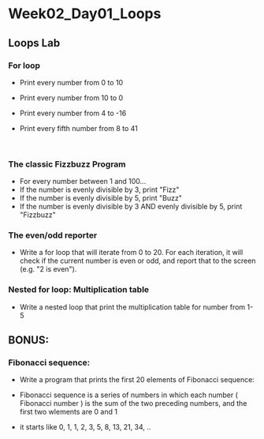 # Week02_Day01_Loops

## Loops Lab

### For loop

- Print every number from 0 to 10

- Print every number from 10 to 0

- Print every number from 4 to -16

- Print every fifth number from 8 to 41

<br>

### The classic Fizzbuzz Program

- For every number between 1 and 100...
- If the number is evenly divisible by 3, print "Fizz"
- If the number is evenly divisible by 5, print "Buzz"
- If the number is evenly divisible by 3 AND evenly divisible by 5, print "Fizzbuzz"

### The even/odd reporter

- Write a for loop that will iterate from 0 to 20. For each iteration, it will check if the current number is even or odd, and report that to the screen (e.g. "2 is even").




### Nested for loop: Multiplication table
-	Write a nested loop that print the multiplication table for number from 1-5


## BONUS:

### Fibonacci sequence:
- Write a program that prints the first 20 elements of Fibonacci sequence:

-	Fibonacci sequence is a series of numbers in which each number ( Fibonacci number ) is the sum of the two preceding numbers, and the first two wlements are 0 and 1

-	it starts like 0, 1, 1, 2, 3, 5, 8, 13, 21, 34, ..



